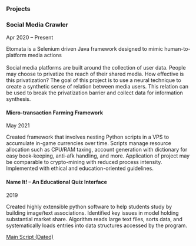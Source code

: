 <h3>Projects</h3>
<h3><span>Social Media Crawler</span></h3>
<div role="region" aria-labelledby="projects-title" tabindex="-1">
<p>Apr 2020 &ndash; Present</p>
<p>Etomata is a Selenium driven Java framework designed to mimic human-to-platform media actions<br /><br />Social media platforms are built around the collection of user data. People may choose to privatize the reach of their shared media. How effective is this privatization? The goal of this project is to use a neural technique to create a synthetic sense of relation between media users. This relation can be used to break the privatization barrier and collect data for information synthesis.</p>
<p><a data-control-name="edit_project" href="https://www.linkedin.com/in/singh-sid-/edit/forms/project/1366919777/"><li-icon type="pencil-icon" role="img" aria-label="Edit project Micro-transaction Farming Framework "></li-icon></a></p>
<h4>Micro-transaction Farming Framework</h4>
<p>May 2021</p>
<p>Created framework that involves nesting Python scripts in a VPS to accumulate in-game currencies over time. Scripts manage resource allocation such as CPU/RAM taxing, account generation with dictionary for easy book-keeping, anti-afk handling, and more. Application of project may be comparable to crypto-mining with reduced process intensity. Implemented with ethical and education-oriented guidelines.</p>
<p><a data-control-name="edit_project" href="https://www.linkedin.com/in/singh-sid-/edit/forms/project/1366870239/"><li-icon type="pencil-icon" role="img" aria-label="Edit project Name It! &ndash; An Educational Quiz Interface"></li-icon></a></p>
<h4>Name It! &ndash; An Educational Quiz Interface</h4>
<p>2019</p>
<p>Created highly extensible python software to help students study by building image/text associations. Identified key issues in model holding substantial market share. Algorithm reads large text files, sorts data, and systematically loads entries into data structures accessed by the program.</p>
<p><a href="https://github.com/singh-sid/Projects/blob/main/name-it-main.py">Main Script (Dated)</a></p>
</div>
